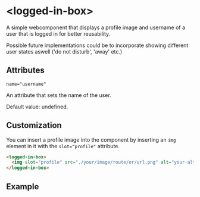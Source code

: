 # &lt;logged-in-box&gt;

A simple webcomponent that displays a profile image and username of a user that is logged in for better reusability.

Possible future implementations could be to incorporate showing different user states aswell ('do not disturb', 'away' etc.)

## Attributes

`name="username"`

An attribute that sets the name of the user.

Default value: undefined.

## Customization

You can insert a profile image into the component by inserting an `img` element in it with the `slot="profile"` attribute.

```html
<logged-in-box>
  <img slot="profile" src="./your/image/route/or/url.png" alt="your-alt-text">
</logged-in-box>
```

## Example

<!-- Insert image here when it is finished. -->
